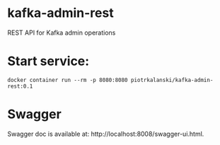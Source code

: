 # kafka-admin-rest
REST API for Kafka admin operations

# Start service:

    docker container run --rm -p 8080:8080 piotrkalanski/kafka-admin-rest:0.1
    
# Swagger

Swagger doc is available at: http://localhost:8008/swagger-ui.html.
